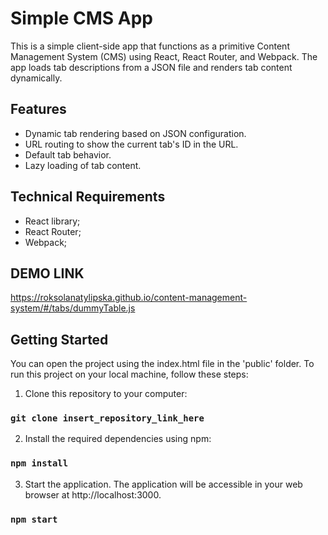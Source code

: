 # Simple CMS App

This is a simple client-side app that functions as a primitive Content Management System (CMS) using React, React Router, and Webpack. The app loads tab descriptions from a JSON file and renders tab content dynamically.

## Features

- Dynamic tab rendering based on JSON configuration.
- URL routing to show the current tab's ID in the URL.
- Default tab behavior.
- Lazy loading of tab content.

## Technical Requirements

- React library;
- React Router;
- Webpack;

## DEMO LINK

https://roksolanatylipska.github.io/content-management-system/#/tabs/dummyTable.js

## Getting Started

You can open the project using the index.html file in the 'public' folder.
To run this project on your local machine, follow these steps:

1. Clone this repository to your computer:

### `git clone insert_repository_link_here`

2. Install the required dependencies using npm:

### `npm install`

3. Start the application. The application will be accessible in your web browser at http://localhost:3000.

### `npm start`

